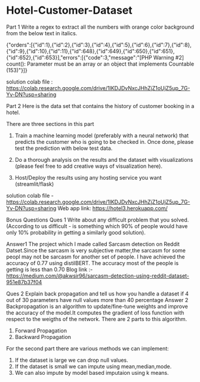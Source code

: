 # Hotel-Customer-Dataset
Part 1
Write a regex to extract all the numbers with orange color background from the below text in italics.

{"orders":[{"id":1},{"id":2},{"id":3},{"id":4},{"id":5},{"id":6},{"id":7},{"id":8},{"id":9},{"id":10},{"id":11},{"id":648},{"id":649},{"id":650},{"id":651},{"id":652},{"id":653}],"errors":[{"code":3,"message":"[PHP Warning #2] count(): Parameter must be an array or an object that implements Countable (153)"}]}

solution colab file : https://colab.research.google.com/drive/1lKDJDvNxcJHhZjZ1oUjZ5up_7G-Yv-DN?usp=sharing

Part 2 
Here is the data set that contains the history of customer booking in a hotel.

There are three sections in this part
1. Train a machine learning model (preferably with a neural network) that 
predicts the customer who is going to be checked in. Once done, please test 
the prediction with below test data.

2. Do a thorough analysis on the results and the dataset with visualizations (please feel free to add creative ways of visualization here).

3. Host/Deploy the results using any hosting service you want (streamlit/flask)

solution colab file - https://colab.research.google.com/drive/1lKDJDvNxcJHhZjZ1oUjZ5up_7G-Yv-DN?usp=sharing
Web app link: https://hotel3.herokuapp.com/

Bonus Questions
Ques 1 Write about any difficult problem that you solved. (According to us difficult - is something which 90% of people would have only 10% probability in getting a similarly good solution). 

Answer1 The project which I made called Sarcasm detection on Reddit Datset.Since the sarcasm is very subjective matter,the sarcasm for some peopl may not be sarcasm for another set of people.
I have achieved the accuracy of 0.77 using distilBERT. The accuracy most of the people is getting is less than 0.70
Blog link :-https://medium.com/@akwsir96/sarcasm-detection-using-reddit-dataset-951e87b37f04

Ques 2 Explain back propagation and tell us how you handle a dataset if 4 out of 30 parameters have null values more than 40 percentage
Answer 2 Backpropagation is an algorithm to update/fine-tune weights and improve the accuracy of the model.It computes the gradient of loss function with respect to the weigths of the network. There are 2 parts to this algorithm.
1. Forward Propagation
2. Backward Propagation

For the second part there are various methods we can implement:
1. If the dataset is large we can drop null values.
2. If the dataset is small we can impute using mean,median,mode.
3. We can also impute by model based imputaion using k means.

